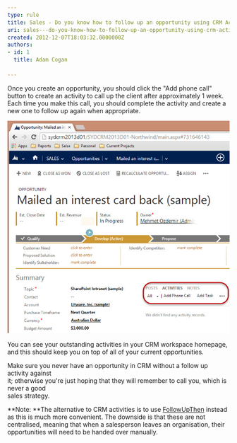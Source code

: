 ```yaml
---
type: rule
title: Sales - Do you know how to follow up an opportunity using CRM Activities?
uri: sales---do-you-know-how-to-follow-up-an-opportunity-using-crm-activities
created: 2012-12-07T18:03:32.0000000Z
authors:
- id: 1
  title: Adam Cogan

---
```


Once you create an opportunity, you should click the "Add phone call" button to           create an activity to call up the client after approximately 1 week. Each time you           make this call, you should complete the activity and create a new one to follow up again when appropriate.
 
![ Use sales activities to follow up an opportunity](FollowUpActivity.jpg)            

You can see your outstanding activities in your CRM workspace homepage, and this           should keep you on top of all of your current opportunities.

Make sure you never have an opportunity in CRM without a follow up activity against<br>          it; otherwise you're just hoping that they will remember to call you, which is never a good<br>          sales strategy.

**Note: **The alternative to CRM activities is to use [FollowUpThen](/do-you-follow-up-emails-effectively) instead as this is much more convenient. The downside is that these are not centralised, meaning that when a salesperson leaves an organisation, their opportunities will need to be handed over manually.
